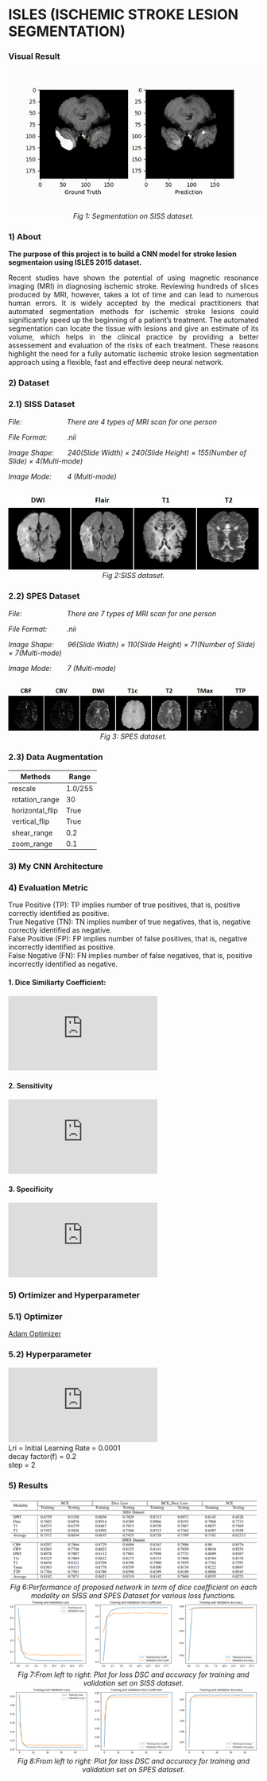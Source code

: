 # ISLES (ISCHEMIC STROKE LESION SEGMENTATION)

### Visual Result
<div align="center">
 <img src="./assets/result.fig.gif">
 <br>
 <em align="center">Fig 1: Segmentation on SISS dataset.</em>
</div>

### 1) About
**The purpose of this project is to build a CNN model for stroke lesion segmentaion using ISLES 2015 dataset.**
<p align="justify">Recent studies have shown the potential of using magnetic resonance imaging (MRI) in diagnosing ischemic stroke. Reviewing hundreds of slices produced by MRI, however, takes a lot of time and can lead to numerous human errors. It is widely accepted by the medical practitioners that automated segmentation methods for ischemic stroke lesions could significantly speed up the beginning of a patient’s treatment. The automated segmentation can locate the tissue with lesions and give an estimate of its volume, which helps in the clinical practice by providing a better assessement and evaluation of the risks of each treatment. These reasons highlight the need for a fully automatic ischemic stroke lesion segmentation approach using a flexible, fast and effective deep neural network.</p>

### 2) Dataset
### 2.1) SISS Dataset

*File:&nbsp;&nbsp;&nbsp;&nbsp;&nbsp;&nbsp;&nbsp;&nbsp;&nbsp;&nbsp;&nbsp;&nbsp;&nbsp;&nbsp;&nbsp;&nbsp;&nbsp;&nbsp;&nbsp;
&nbsp;&nbsp;&nbsp;There are 4 types of MRI scan for one person*

*File Format:&nbsp;&nbsp;&nbsp;&nbsp;&nbsp;&nbsp;&nbsp;&nbsp;&nbsp;
.nii*

*Image Shape:&nbsp;&nbsp;&nbsp;&nbsp;&nbsp;&nbsp;
240(Slide Width) × 240(Slide Height) × 155(Number of Slide) × 4(Multi-mode)*

*Image Mode:&nbsp;&nbsp;&nbsp;&nbsp;&nbsp;&nbsp;&nbsp;
4 (Multi-mode)*

<br>
<div align="center">
  <img src="./assets/siss.jpg">
 <br>
 <em align="center">Fig 2:SISS dataset.</em>
</div>


### 2.2) SPES Dataset

*File:&nbsp;&nbsp;&nbsp;&nbsp;&nbsp;&nbsp;&nbsp;&nbsp;&nbsp;&nbsp;&nbsp;&nbsp;&nbsp;&nbsp;&nbsp;&nbsp;&nbsp;&nbsp;&nbsp;
&nbsp;&nbsp;&nbsp;There are 7 types of MRI scan for one person*

*File Format:&nbsp;&nbsp;&nbsp;&nbsp;&nbsp;&nbsp;&nbsp;&nbsp;&nbsp;
.nii*

*Image Shape:&nbsp;&nbsp;&nbsp;&nbsp;&nbsp;&nbsp;
96(Slide Width) × 110(Slide Height) × 71(Number of Slide) × 7(Multi-mode)*

*Image Mode:&nbsp;&nbsp;&nbsp;&nbsp;&nbsp;&nbsp;&nbsp;
7 (Multi-mode)*

<br>
<div align="center">
  <img src="./assets/spes.jpg">
 <br>
 <em align="center">Fig 3: SPES dataset.</em>
</div>

### 2.3) Data Augmentation
|    Methods    |     Range     |
| ------------- | ------------- |
|   rescale     |   1.0/255     |
|rotation_range |    30         |
|horizontal_flip|    True       |
|vertical_flip  |    True       |
|shear_range    |    0.2        |
|zoom_range     |    0.1        |

### 3) My CNN Architecture
### 4) Evaluation Metric
True Positive (TP): TP implies number of true positives, that is, positive correctly identified as positive.
<br>
True Negative (TN): TN implies number of true negatives, that is, negative correctly identified as negative.
<br>
False Positive (FP): FP implies number of false positives, that is, negative incorrectly identified as positive.
<br>
False Negative (FN): FN implies number of false negatives, that is, positive incorrectly identified as negative.
#### 1. Dice Similiarty Coefficient:
![DSC(Dice Similiarty Coefficient)=\frac{2N_{TP}}{2N_{TP}+ N_{FP}+N_{FN}}](https://latex.codecogs.com/svg.latex?%5C%20DSC%3D%5Cfrac%7B2N_%7BTP%7D%7D%7B2N_%7BTP%7D&plus;%20N_%7BFP%7D&plus;N_%7BFN%7D%7D)
<br>
#### 2. Sensitivity
![Sensitivity=\frac{N_{TP}}{N_{TP}+ N_{FN}}](https://latex.codecogs.com/svg.latex?SEN%3D%5Cfrac%7BN_%7BTP%7D%7D%7BN_%7BTP%7D&plus;%20N_%7BFN%7D%7D)
<br>
#### 3. Specificity
![Specificity=\frac{N_{TN}}{N_{TN}+ N_{FP}}](https://latex.codecogs.com/svg.latex?SPC%3D%5Cfrac%7BN_%7BTN%7D%7D%7BN_%7BTN%7D&plus;%20N_%7BFP%7D%7D)

### 5) Ortimizer and Hyperparameter
### 5.1) Optimizer 
[Adam Optimizer](https://arxiv.org/pdf/1412.6980.pdf)
### 5.2) Hyperparameter
![LearningRate=Lr_i * f^{(epoch / step)}](https://latex.codecogs.com/svg.latex?LearningRate%3DLr_i%20*%20f%5E%7B%28epoch%20/%20step%29%7D)
<br>
Lri = Initial Learning Rate = 0.0001
<br>
decay factor(f) = 0.2
<br>
step = 2

### 5) Results
<div align="center">
 <img src="./assets/result.png">
 <br>
 <em align="center">Fig 6:Performance of proposed network in term of dice coefficient on each modality on SISS and SPES Dataset for
various loss functions.</em>
 <br>
 <img src="./assets/siss-plot.png">
 <br>
 <em align="center">Fig 7:From left to right: Plot for loss DSC and accuracy for training and validation set on SISS dataset.
</em>
 <img src="./assets/spes-plot.png">
 <br>
 <em align="center">Fig 8:From left to right: Plot for loss DSC and accuracy for training and validation set on SPES dataset.</em>
</div>




